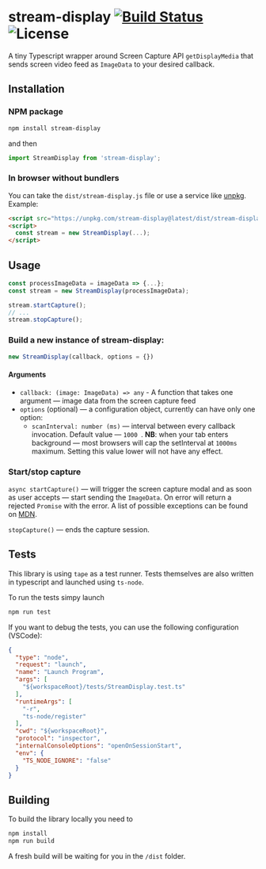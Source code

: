 # stream-display [![Build Status](https://travis-ci.org/khovansky-al/stream-display.svg?branch=master)](https://travis-ci.org/khovansky-al/stream-display) ![License](https://img.shields.io/badge/license-MIT-blue.svg)

A tiny Typescript wrapper around Screen Capture API `getDisplayMedia` that sends screen video feed as `ImageData` to your desired callback.

## Installation

### NPM package

```bash
npm install stream-display
```

and then

```javascript
import StreamDisplay from 'stream-display';
```

### In browser without bundlers

You can take the `dist/stream-display.js` file or use a service like [unpkg](https://unpkg.com/stream-display@latest/dist/stream-display.js). Example:

```html
<script src="https://unpkg.com/stream-display@latest/dist/stream-display.js"></script>
<script>
  const stream = new StreamDisplay(...);
</script>
```

## Usage

```javascript
const processImageData = imageData => {...};
const stream = new StreamDisplay(processImageData);

stream.startCapture();
// ...
stream.stopCapture();
```



### Build a new instance of stream-display:

```javascript
new StreamDisplay(callback, options = {})
```

#### Arguments

- `callback: (image: ImageData) => any` - A function that takes one argument — image data from the screen capture feed
- `options` (optional) — a configuration object, currently can have only one option:
  - `scanInterval: number (ms)` — interval between every callback invocation. Default value — `1000 `. **NB**: when your tab enters background — most browsers will cap the setInterval at `1000ms` maximum. Setting this value lower will not have any effect.

### Start/stop capture

`async startCapture()` — will trigger the screen capture modal and as soon as user accepts — start sending the `ImageData`. On error will return a rejected `Promise` with the error. A list of possible exceptions can be found on [MDN](https://developer.mozilla.org/en-US/docs/Web/API/MediaDevices/getDisplayMedia).

`stopCapture()` — ends the capture session.

## Tests

This library is using `tape` as a test runner. Tests themselves are also written in typescript and launched using `ts-node`.

To run the tests simpy launch

```bash
npm run test
```

 If you want to debug the tests, you can use the following configuration (VSCode):

```json
{
  "type": "node",
  "request": "launch",
  "name": "Launch Program",
  "args": [
    "${workspaceRoot}/tests/StreamDisplay.test.ts"
  ],
  "runtimeArgs": [
    "-r",
    "ts-node/register"
  ],
  "cwd": "${workspaceRoot}",
  "protocol": "inspector",
  "internalConsoleOptions": "openOnSessionStart",
  "env": {
    "TS_NODE_IGNORE": "false"
  }
}
```

## Building

To build the library locally you need to

```bash
npm install
npm run build
```

A fresh build will be waiting for you in the `/dist` folder.